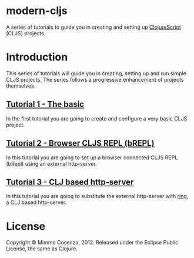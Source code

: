 # modern-cljs

A series of tutorials to guide you in creating and setting up
[ClojureScript][5] (CLJS) projects.

# Introduction

This series of tutorials will guide you in creating, setting up and run
simple CLJS projects. The series follows a progressive enhancement of
projects themselves.

## [Tutorial 1 - The basic][1]

In the first tutorial you are going to create and configure a very basic
CLJS project.

## [Tutorial 2 - Browser CLJS REPL (bREPL)][2]

In this tutorial you are going to set up a browser connected CLJS REPL
(bRepl) using an external http-server.

## [Tutorial 3 - CLJ based http-server][3]

In this tutorial you are going to substitute the external http-server
with [ring][4], a CLJ based http-server.

# License

Copyright © Mimmo Cosenza, 2012. Released under the Eclipse Public
License, the same as Clojure.

[1]: https://github.com/magomimmo/modern-cljs/blob/master/doc/tutorial-01.md
[2]: https://github.com/magomimmo/modern-cljs/blob/master/doc/tutorial-02.md
[3]: https://github.com/magomimmo/modern-cljs/blob/master/doc/tutorial-03.md
[4]: https://github.com/mmcgrana/ring.git
[5]: https://github.com/clojure/clojurescript.git
